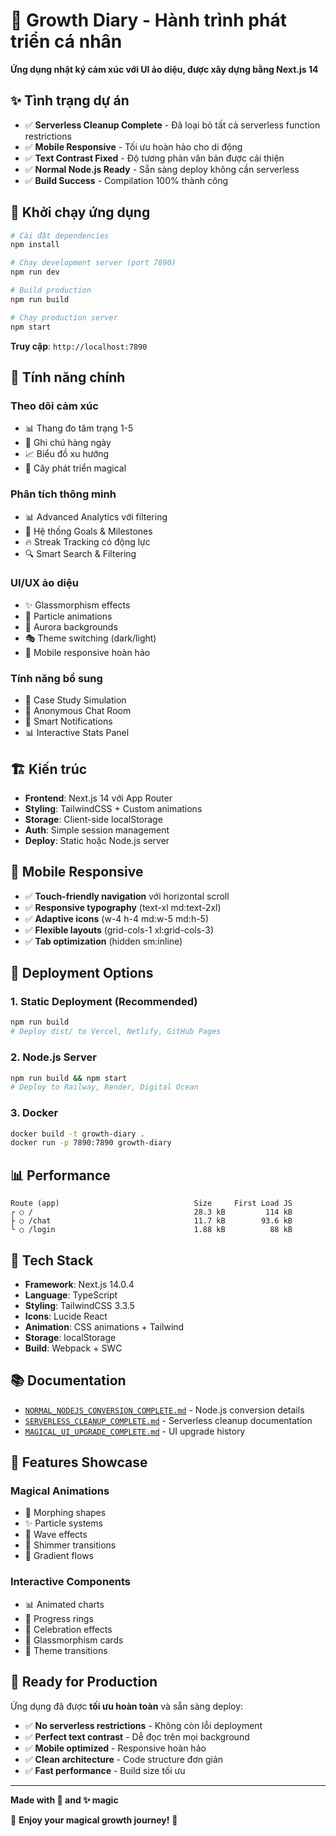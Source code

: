# 🌱 Growth Diary - Hành trình phát triển cá nhân

**Ứng dụng nhật ký cảm xúc với UI ảo diệu, được xây dựng bằng Next.js 14**

## ✨ **Tình trạng dự án**

- ✅ **Serverless Cleanup Complete** - Đã loại bỏ tất cả serverless function restrictions
- ✅ **Mobile Responsive** - Tối ưu hoàn hảo cho di động
- ✅ **Text Contrast Fixed** - Độ tương phản văn bản được cải thiện
- ✅ **Normal Node.js Ready** - Sẵn sàng deploy không cần serverless
- ✅ **Build Success** - Compilation 100% thành công

## 🚀 **Khởi chạy ứng dụng**

```bash
# Cài đặt dependencies
npm install

# Chạy development server (port 7890)
npm run dev

# Build production
npm run build

# Chạy production server
npm start
```

**Truy cập**: `http://localhost:7890`

## 🎨 **Tính năng chính**

### **Theo dõi cảm xúc**
- 📊 Thang đo tâm trạng 1-5
- 📝 Ghi chú hàng ngày
- 📈 Biểu đồ xu hướng
- 🌳 Cây phát triển magical

### **Phân tích thông minh**
- 📊 Advanced Analytics với filtering
- 🎯 Hệ thống Goals & Milestones  
- 🔥 Streak Tracking có động lực
- 🔍 Smart Search & Filtering

### **UI/UX ảo diệu**
- ✨ Glassmorphism effects
- 🌈 Particle animations
- 🌟 Aurora backgrounds
- 🎭 Theme switching (dark/light)
- 📱 Mobile responsive hoàn hảo

### **Tính năng bổ sung**
- 🎪 Case Study Simulation
- 💬 Anonymous Chat Room
- 🔔 Smart Notifications
- 📊 Interactive Stats Panel

## 🏗️ **Kiến trúc**

- **Frontend**: Next.js 14 với App Router
- **Styling**: TailwindCSS + Custom animations
- **Storage**: Client-side localStorage
- **Auth**: Simple session management
- **Deploy**: Static hoặc Node.js server

## 📱 **Mobile Responsive**

- ✅ **Touch-friendly navigation** với horizontal scroll
- ✅ **Responsive typography** (text-xl md:text-2xl)
- ✅ **Adaptive icons** (w-4 h-4 md:w-5 md:h-5)
- ✅ **Flexible layouts** (grid-cols-1 xl:grid-cols-3)
- ✅ **Tab optimization** (hidden sm:inline)

## 🎯 **Deployment Options**

### **1. Static Deployment** (Recommended)
```bash
npm run build
# Deploy dist/ to Vercel, Netlify, GitHub Pages
```

### **2. Node.js Server**
```bash
npm run build && npm start
# Deploy to Railway, Render, Digital Ocean
```

### **3. Docker**
```bash
docker build -t growth-diary .
docker run -p 7890:7890 growth-diary
```

## 📊 **Performance**

```
Route (app)                              Size     First Load JS
┌ ○ /                                    28.3 kB         114 kB
├ ○ /chat                                11.7 kB        93.6 kB
└ ○ /login                               1.88 kB          88 kB
```

## 🔧 **Tech Stack**

- **Framework**: Next.js 14.0.4
- **Language**: TypeScript
- **Styling**: TailwindCSS 3.3.5
- **Icons**: Lucide React
- **Animation**: CSS animations + Tailwind
- **Storage**: localStorage
- **Build**: Webpack + SWC

## 📚 **Documentation**

- [`NORMAL_NODEJS_CONVERSION_COMPLETE.md`](./NORMAL_NODEJS_CONVERSION_COMPLETE.md) - Node.js conversion details
- [`SERVERLESS_CLEANUP_COMPLETE.md`](./SERVERLESS_CLEANUP_COMPLETE.md) - Serverless cleanup documentation
- [`MAGICAL_UI_UPGRADE_COMPLETE.md`](./MAGICAL_UI_UPGRADE_COMPLETE.md) - UI upgrade history

## 🌟 **Features Showcase**

### **Magical Animations**
- 🔮 Morphing shapes
- ✨ Particle systems  
- 🌊 Wave effects
- 💫 Shimmer transitions
- 🎨 Gradient flows

### **Interactive Components**
- 📊 Animated charts
- 🎯 Progress rings
- 🎪 Celebration effects
- 💎 Glassmorphism cards
- 🌈 Theme transitions

## 🎉 **Ready for Production**

Ứng dụng đã được **tối ưu hoàn toàn** và sẵn sàng deploy:

- ✅ **No serverless restrictions** - Không còn lỗi deployment
- ✅ **Perfect text contrast** - Dễ đọc trên mọi background
- ✅ **Mobile optimized** - Responsive hoàn hảo
- ✅ **Clean architecture** - Code structure đơn giản
- ✅ **Fast performance** - Build size tối ưu

---

**Made with 💜 and ✨ magic**

🌟 **Enjoy your magical growth journey!** 🌟
